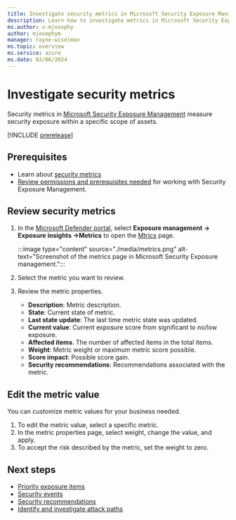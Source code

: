 ```yaml
---
title: Investigate security metrics in Microsoft Security Exposure Management
description: Learn how to investigate metrics in Microsoft Security Exposure Management.
ms.author: v-mjosephy
author: mjosephym
manager: rayne-wiselman
ms.topic: overview
ms.service: azure
ms.date: 03/06/2024
---
```


# Investigate security metrics

Security metrics in [Microsoft Security Exposure Management](microsoft-security-exposure-management.md) measure security exposure within a specific scope of assets.

[!INCLUDE [prerelease](../includes//prerelease.md)]

## Prerequisites

- Learn about [security metrics](exposure-insights-overview.md#metrics)
- [Review permissions and prerequisites needed](prerequisites.md) for working with Security Exposure Management.

## Review security metrics

1. In the [Microsoft Defender portal](https://security.microsoft.com), select **Exposure management -> Exposure insights ->Metrics** to open the [Mtrics](https://security.microsoft.com/exposure-metrics) page.

    :::image type="content" source="./media/metrics.png" alt-text="Screenshot of the metrics page in Microsoft Security Exposure management.":::

1. Select the metric you want to review.
1. Review the metric properties.

    - **Description**: Metric description.
    - **State**: Current state of metric.
    - **Last state update**: The last time metric state was updated.
    - **Current value**: Current exposure score from significant to no/low exposure.
    - **Affected items**. The number of affected items in the total items.
    - **Weight**: Metric weight or maximum metric score possible.
    - **Score impact**: Possible score gain.
    - **Security recommendations**: Recommendations associated with the metric.

## Edit the metric value

You can customize metric values for your business needed.

1. To edit the metric value, select a specific metric.
1. In the metric properties page, select weight, change the value, and apply.
1. To accept the risk described by the metric, set the weight to zero.

## Next steps

- [Priority exposure items](exposure-insights-overview.md)
- [Security events](security-events.md)
- [Security recommendations](security-recommendations.md)
- [Identify and investigate attack paths](attack-paths-analysis-remediation.md)
